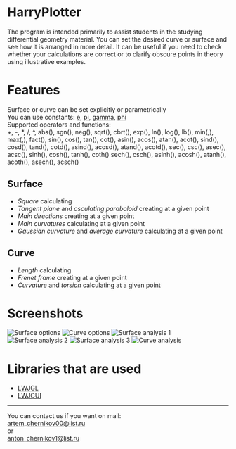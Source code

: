 # HarryPlotter
The program is intended primarily to assist students in the studying differential geometry material. You can set the desired curve or surface and see how it is arranged in more detail. It can be useful if you need to check whether your calculations are correct or to clarify obscure points in theory using illustrative examples.

# Features
Surface or curve can be set explicitly or parametrically  
You can use constants: [e](https://en.wikipedia.org/wiki/E_(mathematical_constant)), [pi](https://en.wikipedia.org/wiki/Pi), [gamma](https://en.wikipedia.org/wiki/Euler%E2%80%93Mascheroni_constant), [phi](https://en.wikipedia.org/wiki/Golden_ratio)  
Supported operators and functions:  
+, -, *, /, ^,
abs(), sgn(), neg(),
sqrt(), cbrt(), exp(), ln(), log(), lb(),
min(,), max(,), fact(),
sin(), cos(), tan(), cot(),
asin(), acos(), atan(), acot(),
sind(), cosd(), tand(), cotd(),
asind(), acosd(), atand(), acotd(),
sec(), csc(), asec(), acsc(),
sinh(), cosh(), tanh(), coth()
sech(), csch(),
asinh(), acosh(), atanh(), acoth(),
asech(), acsch()

## Surface
* _Square_ calculating
* _Tangent plane_ and _osculating paraboloid_ creating at a given point
* _Main directions_ creating at a given point
* _Main curvatures_ calculating at a given point
* _Gaussian curvature_ and _average curvature_ calculating at a given point

## Curve
* _Length_ calculating
* _Frenet frame_ creating at a given point
* _Curvature_ and _torsion_ calculating at a given point

# Screenshots
![Surface options](https://imgur.com/PzYXzAv.png)
![Curve options](https://imgur.com/Zpvhiez.png)
![Surface analysis 1](https://i.imgur.com/bs735mz.png)
![Surface analysis 2](https://i.imgur.com/lI8TP9K.png)
![Surface analysis 3](https://i.imgur.com/MdtIsMZ.png)
![Curve analysis](https://imgur.com/K0DkL5s.png)

# Libraries that are used
* [LWJGL](https://www.lwjgl.org/)
* [LWJGUI](https://github.com/orange451/LWJGUI)

---
You can contact us if you want on mail:  
artem_chernikov00@list.ru  
or  
anton_chernikov1@list.ru